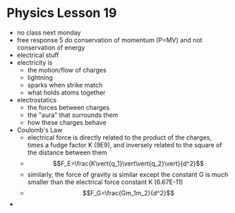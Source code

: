 # Physics Lesson 19
- no class next monday
- free response 5 do conservation of momentum (P=MV) and not conservation of energy
- electrical stuff
- electricity is
  - the motion/flow of charges
  - lightning
  - sparks when strike match
  - what holds atoms together
- electrostatics
  - the forces between charges
  - the "aura" that surrounds them
  - how these charges behave
- Coulomb's Law
  - electrical force is directly related to the product of the charges, times a fudge factor K (9E9), and inversely related to the square of the distance between them
  - $$F_E=\frac{K\vert{q_1}\vert\vert{q_2}\vert}{d^2}$$
  - similarly, the force of gravity is similar except the constant G is much smaller than the electrical force constant K (6.67E-11)
  - $$F_G=\frac{Gm_1m_2}{d^2}$$
- 
